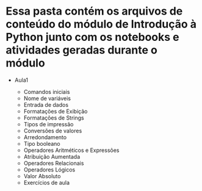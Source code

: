 # Essa pasta contém os arquivos de conteúdo do módulo de Introdução à Python junto com os notebooks e atividades geradas durante o módulo
- Aula1

  * Comandos iniciais
  * Nome de variáveis
  * Entrada de dados
  * Formatações de Exibição
  * Formatações de Strings
  * Tipos de impressão
  * Conversões de valores
  * Arredondamento
  * Tipo booleano
  * Operadores Aritméticos e Expressões
  * Atribuição Aumentada
  * Operadores Relacionais
  * Operadores Lógicos
  * Valor Absoluto
  * Exercícios de aula
